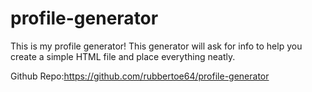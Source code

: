 # profile-generator
This is my profile generator! This generator will ask for info to help you create a simple HTML file and place everything neatly.

Github Repo:https://github.com/rubbertoe64/profile-generator


